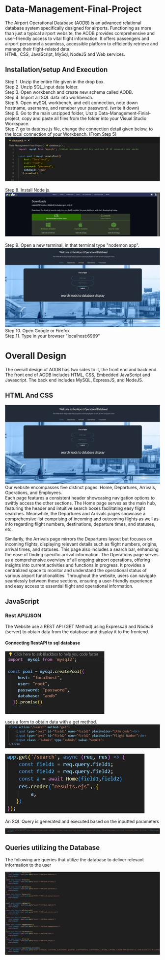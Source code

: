 # Data-Management-Final-Project
The Airport Operational Database (AODB) is an advanced relational database system specifically designed for airports. Functioning as more than just a typical airport website, the AODB provides comprehensive and user-friendly access to vital flight information. It offers passengers and airport personnel a seamless, accessible platform to efficiently retrieve and manage their flight-related data.
<br>
HTML, CSS, JavaScript, MySql, NodeJS and Web services.

## Installation/setup And Execution 
Step 1. Unzip the entire file given in the drop box. <br>
Step 2. Unzip SQL_input data folder. <br>
Step 3. Open workbench and create new schema called AODB.<br>
Step 4. Import all SQL data into workbench.<br>
Step 5. Open mySQL workbench, and edit connection, note down hostname, username, and remeber your password. (write it down)  <br>
Step 6. Go to the main unzipped folder, Unzip Data-Management-Finial-project, copy and paste all files from the folder into your Visual Studio Workspace.<br>
Step 7. go to databse.js file, change the connection detail given below, to the local connection of your Workbench. (From Step 5) <br>
![alt text](screenshots/database.JPG) <br>
Step 8. Install Node js. <br>
![alt text](screenshots/InstallNodeJS.jpg) <br>
Step 9. Open a new terminal, in that terminal type "nodemon app".<br>
![alt text](screenshots/IndexPage.jpg)<br>
Step 10. Open Google or Firefox<br>
Step 11. Type in your browser "localhost:6969"<br>


# Overall Design
The overall design of AODB has two sides to it, the front end and back end. The front end of AODB includes HTML, CSS, Embedded JavaScript and Javascript. The back end includes MySQL, ExpressJS, and NodeJS.

## HTML And CSS
![alt text](screenshots/IndexPage.jpg)<br>
Our website encompasses five distinct pages: Home, Departures, Arrivals, Operations, and Employees. <br>
Each page features a consistent header showcasing navigation options to swiftly access the other sections.
The Home page serves as the main hub, featuring the header and intuitive search boxes facilitating easy flight searches.
 Meanwhile, the Departures and Arrivals pages showcase a comprehensive list comprising of incoming and outcoming flights as well as info regarding flight numbers, destinations, departure times, and statuses, etc. <br>

Similarily, the Arrivals page mirrors the Departures layout but focuses on incoming flights, displaying relevant details such as flight numbers, origins, arrival times, and statuses. This page also includes a search bar, enhancing the ease of finding specific arrival information.
The Operations page serves as a comprehensive overview of all ongoing airport operations, offering insights into current activities and functions in progress. It provides a centralized space to monitor and understand the operational status of various airport functionalities.
Throughout the website, users can navigate seamlessly between these sections, ensuring a user-friendly experience and easy access to essential flight and operational information.

## JavaScript

<h3>Rest API/JSON</h3>

The Website use a REST API (GET Method) using ExpressJS and NodeJS (server) to obtain data from the database and display it to the frontend.<br>
<h4>Connecting RestAPI to sql database</h4>

![alt text](screenshots/MySQL-Connection.jpg) <br>

uses a form to obtain data with a get method.<br>
![alt text](screenshots/Api-1.jpg) <br>

![alt text](screenshots/Api-2.jpg) <br>

An SQL Query is generated and executed based on the inputted parameters<br>

![alt text](screenshots/Api-3.jpg) <br>

## Queries utilizing the Database
The following are queries that utilize the database to deliver relevant information to the user

![alt text](screenshots/queries.jpg) <br>


